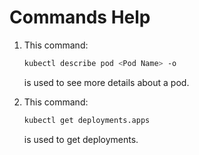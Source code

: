 # Commands Help

1. This command:

    ```bash
    kubectl describe pod <Pod Name> -o
    ```

    is used to see more details about a pod.

2. This command:

    ```bash
    kubectl get deployments.apps
    ```

    is used to get deployments.
